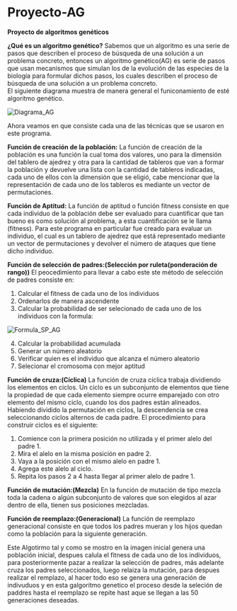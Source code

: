 # Proyecto-AG

**Proyecto de algoritmos genéticos**

**¿Qué es un algoritmo genético?** 
Sabemos que un algoritmo es una serie de pasos que describen el proceso de búsqueda de una solución a un problema concreto, entonces un algoritmo genético(AG) es serie de pasos que usan mecanismos que simulan los de la evolución de las especies de la biología para formular dichos pasos, los cuales describen el proceso de búsqueda de una solución a un problema concreto.  
El siguiente diagrama muestra de manera general el funiconamiento de esté algoritmo genético.

![Diagrama_AG](https://user-images.githubusercontent.com/79228097/114244929-08922f00-9955-11eb-9b76-05bad8e635f6.png)

Ahora veamos en que consiste cada una de las técnicas que se usaron en este programa.  

**Función de creación de la población:**
La función de creación de la población es una función la cual toma dos valores, uno para la dimensión del tablero de ajedrez y otra para la cantidad de tableros que van a formar la población y devuelve una lista con la cantidad de tableros indicadas, cada uno de ellos con la dimensión que se eligió, cabe mencionar que la representación de cada uno de los tableros es mediante un vector de permutaciones.

**Función de Aptitud:**
La función de aptitud o función fitness consiste en que cada individuo de la población debe ser evaluado para cuantificar que tan bueno es como solución al problema, a esta cuantificación se le llama (fitness). 
Para este programa en particular fue creado para evaluar un individuo, el cual es un tablero de ajedrez que está representado mediante un vector de permutaciones y devolver el número de ataques que tiene dicho individuo.

**Función de selección de padres:(Selección  por ruleta(ponderación de rango))**
 El peocedimiento para llevar a cabo este ste método de selección de padres consiste en:
 1. Calcular el fitness de cada uno de los individuos
 2. Ordenarlos de manera ascendente
 3. Calcular la probabilidad de ser selecionado de cada uno de los individuos con la formula:
 
![Formula_SP_AG](https://user-images.githubusercontent.com/79228097/115813175-50cf3980-a3b8-11eb-9731-c73e5ac8f2fc.png)

 4. Calcular la probabilidad acumulada
 5. Generar un número aleatorio
 6. Verificar quien es el individuo que alcanza el número aleatorio
 7. Selecionar el cromosoma con mejor aptitud
 
**Función de cruza:(Cíclica)** 
La función de cruza cíclica trabaja dividiendo los elementos en ciclos. Un ciclo es un subconjunto de elementos que tiene la propiedad de que cada elemento siempre ocurre emparejado con otro elemento del mismo ciclo, cuando los dos padres están alineados. Habiendo dividido la permutación en ciclos, la descendencia se crea seleccionando ciclos alternos de cada padre. El procedimiento para construir ciclos es el siguiente: 
1. Comience con la primera posición no utilizada y el primer alelo del padre 1. 
2. Mira el alelo en la misma posición en padre 2.
3. Vaya a la posición con el mismo alelo en padre 1.
4. Agrega este alelo al ciclo. 
5. Repita los pasos 2 a 4 hasta llegar al primer alelo de padre 1. 

**Función de mutación:(Mezcla)** 
En la función de mutación de tipo mezcla toda la cadena o algún subconjunto de valores que son elegidos al azar dentro de ella, tienen sus posiciones mezcladas. 

**Función de reemplazo:(Generacional)**
La función de reemplazo generacional consiste en que todos los padres mueran y los hijos quedan como la población para la siguiente generación. 

Este Algotirmo tal y como se mostro en la imagen inicial genera una población inicial, despues calula el fitness de cada uno de los individuos, para posteriormente pazar a realizar la selección de padres, más adelante cruza los padres seleccionados, luego relaiza la mutación, para despues realizar el remplazo, al hacer todo eso se genera una generación de indivuduos y en esta galgoritmo genetico el proceso desde la seleción de paddres hasta el reemplazo se repite hast aque se llegan a las 50 generaciones deseadas.
